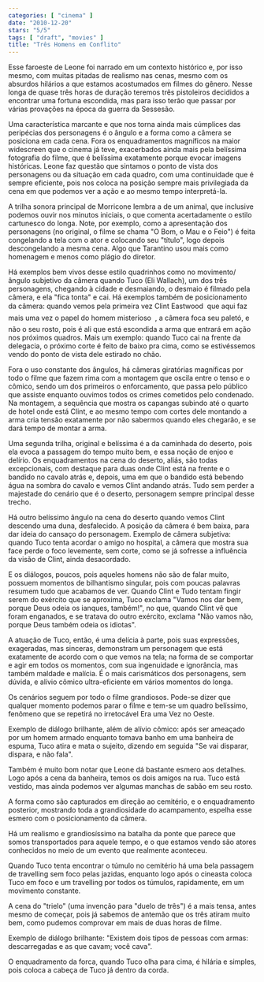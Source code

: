 ```yaml
---
categories: [ "cinema" ]
date: "2010-12-20"
stars: "5/5"
tags: [ "draft", "movies" ]
title: "Três Homens em Conflito"
---
```

Esse faroeste de Leone foi narrado em um contexto histórico e, por isso mesmo, com muitas pitadas de realismo nas cenas, mesmo com os absurdos hilários a que estamos acostumados em filmes do gênero. Nesse longa de quase três horas de duração teremos três pistoleiros decididos a encontrar uma fortuna escondida, mas para isso terão que passar por várias provações na época da guerra da Sessesão.

Uma característica marcante e que nos torna ainda mais cúmplices das peripécias dos personagens é o ângulo e a forma como a câmera se posiciona em cada cena. Fora os enquadramentos magníficos na maior widescreen que o cinema já teve, exacerbados ainda mais pela belíssima fotografia do filme, que é belíssima exatamente porque evocar imagens históricas. Leone faz questão que sintamos o ponto de vista dos personagens ou da situação em cada quadro, com uma continuidade que é sempre eficiente, pois nos coloca na posição sempre mais privilegiada da cena em que podemos ver a ação e ao mesmo tempo interpretá-la.

A trilha sonora principal de Morricone lembra a de um animal, que inclusive podemos ouvir nos minutos iniciais, o que comenta acertadamente o estilo cartunesco do longa. Note, por exemplo, como a apresentação dos personagens (no original, o filme se chama "O Bom, o Mau e o Feio") é feita congelando a tela com o ator e colocando seu "título", logo depois descongelando a mesma cena. Algo que Tarantino usou mais como homenagem e menos como plágio do diretor.

Há exemplos bem vivos desse estilo quadrinhos como no movimento/ângulo subjetivo da câmera quando Tuco (Eli Wallach), um dos três personagens, chegando à cidade e desmaiando, o desmaio é filmado pela câmera, e ela "fica tonta" e cai. Há exemplos também de posicionamento da câmera: quando vemos pela primeira vez Clint Eastwood  que aqui faz mais uma vez o papel do homem misterioso  , a câmera foca seu paletó, e não o seu rosto, pois é ali que está escondida a arma que entrará em ação nos próximos quadros. Mais um exemplo: quando Tuco cai na frente da delegacia, o próximo corte é feito de baixo pra cima, como se estivéssemos vendo do ponto de vista dele estirado no chão.

Fora o uso constante dos ângulos, há câmeras giratórias magníficas por todo o filme que fazem rima com a montagem que oscila entre o tenso e o cômico, sendo um dos primeiros o enforcamento, que passa pelo público que assiste enquanto ouvimos todos os crimes cometidos pelo condenado. Na montagem, a sequência que mostra os capangas subindo até o quarto de hotel onde está Clint, e ao mesmo tempo com cortes dele montando a arma cria tensão exatamente por não sabermos quando eles chegarão, e se dará tempo de montar a arma.

Uma segunda trilha, original e belíssima é a da caminhada do deserto, pois ela evoca a passagem do tempo muito bem, e essa noção de enjoo e delírio. Os enquadramentos na cena do deserto, aliás, são todas excepcionais, com destaque para duas onde Clint está na frente e o bandido no cavalo atrás e, depois, uma em que o bandido está bebendo água na sombra do cavalo e vemos Clint andando atrás. Tudo sem perder a majestade do cenário que é o deserto, personagem sempre principal desse trecho.

Há outro belíssimo ângulo na cena do deserto quando vemos Clint descendo uma duna, desfalecido. A posição da câmera é bem baixa, para dar ideia do cansaço do personagem. Exemplo de câmera subjetiva: quando Tuco tenta acordar o amigo no hospital, a câmera que mostra sua face perde o foco levemente, sem corte, como se já sofresse a influência da visão de Clint, ainda desacordado.

E os diálogos, poucos, pois aqueles homens não são de falar muito, possuem momentos de bilhantismo singular, pois com poucas palavras resumem tudo que acabamos de ver. Quando Clint e Tudo tentam fingir serem do exército que se aproxima, Tuco exclama "Vamos nos dar bem, porque Deus odeia os ianques, também!", no que, quando Clint vê que foram enganados, e se tratava do outro exército, exclama "Não vamos não, porque Deus também odeia os idiotas".

A atuação de Tuco, então, é uma delícia à parte, pois suas expressões, exageradas, mas sinceras, demonstram um personagem que está exatamente de acordo com o que vemos na tela; na forma de se comportar e agir em todos os momentos, com sua ingenuidade e ignorância, mas também maldade e malícia. É o mais carismáticos dos personagens, sem dúvida, e alívio cômico ultra-eficiente em vários momentos do longa.

Os cenários seguem por todo o filme grandiosos. Pode-se dizer que qualquer momento podemos parar o filme e tem-se um quadro belíssimo, fenômeno que se repetirá no irretocável Era uma Vez no Oeste. 

Exemplo de diálogo brilhante, além de alívio cômico: após ser ameaçado por um homem armado enquanto tomava banho em uma banheira de espuma, Tuco atira e mata o sujeito, dizendo em seguida "Se vai disparar, dispara, e não fala".

Também é muito bom notar que Leone dá bastante esmero aos detalhes. Logo após a cena da banheira, temos os dois amigos na rua. Tuco está vestido, mas ainda podemos ver algumas manchas de sabão em seu rosto.

A forma como são capturados em direção ao cemitério, e o enquadramento posterior, mostrando toda a grandiosidade do acampamento, espelha esse esmero com o posicionamento da câmera.

Há um realismo e grandiosíssimo na batalha da ponte que parece que somos transportados para aquele tempo, e o que estamos vendo são atores conhecidos no meio de um evento que realmente aconteceu.

Quando Tuco tenta encontrar o túmulo no cemitério há uma bela passagem de travelling sem foco pelas jazidas, enquanto logo após o cineasta coloca Tuco em foco e um travelling por todos os túmulos, rapidamente, em um movimento constante.

A cena do "trielo" (uma invenção para "duelo de três") é a mais tensa, antes mesmo de começar, pois já sabemos de antemão que os três atiram muito bem, como pudemos comprovar em mais de duas horas de filme.

Exemplo de diálogo brilhante: "Existem dois tipos de pessoas com armas: descarregadas e as que cavam; você cava".

O enquadramento da forca, quando Tuco olha para cima, é hilária e simples, pois coloca a cabeça de Tuco já dentro da corda.

